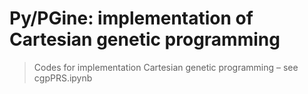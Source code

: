 # Py/PGine: implementation of Cartesian genetic programming

> Codes for implementation Cartesian genetic programming – see cgpPRS.ipynb
